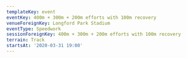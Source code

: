 ```yaml
---
templateKey: event
eventKey: 400m + 300m + 200m efforts with 100m recovery
venueForeignKey: Longford Park Stadium
eventType: Speedwork
sessionForeignKey: 400m + 300m + 200m efforts with 100m recovery
terrain: Track
startsAt: '2020-03-31 19:00'
---
```

